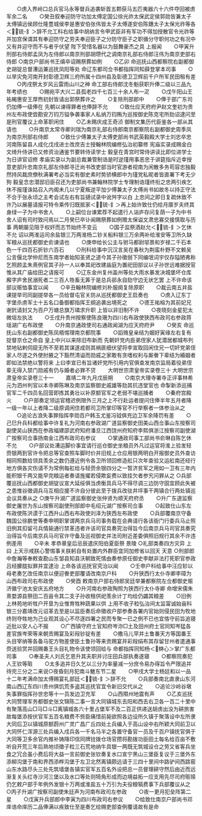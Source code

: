 <!-- { "loadSidebar": true } -->
　　○虏入界岭口总兵官马永等督兵追袭斩首五颗获马五匹夷器六十六件夺回被虏军余二名
　　○癸丑叙奉迎防守功加太傅定国公徐光祚太保武定侯郭勋皆兼太子太傅镇远侯顾仕隆豊城侯李是惠安伯张伟皆太子太傅遂安伯陈鏸太子太保光祚等各＜锍-釒＞辞不允工科右给事中胡纳言令甲武臣非有军功不得加授散官令光祚等并加宫保谓其有奉迎防守之劳夫奉迎臣子之分防守臣子之职循分守职何功之有况中又有并迎守而不与者乎伏望  陛下受惜名器以为鼓舞豪杰之具  上报闻
　　○甲寅升刑部右侍郎孟凤为左侍郎以南京刑部胡瓒代之调南京礼部右侍郎汪伟为南京吏部右侍郎
○南京户部尚书王缜卒诏赐祭葬如例
　　○乙卯  命巡抚山西都察院右副都御史胡锭总督漕运兼巡抚凤阳等处  命辽东都司佥书都指挥同知薛登掌本司事
　　○以旱灾免河南开封彰德卫辉三府所属十四州县及彰德卫卫辉前千户所军民田租有差
　　○丙戌祭太岁风云雷雨山川之神  命工部右侍郎沈冬魁获职升俸二级以三品九年考绩也
　　○赐宛平大兴二县孤老四千七百三十余人布一疋
　　○戊午阳山王祐楬惠安王厚煦初封皆请出郭祭葬许之
　　○复除刑部郎中
　　○俸于部广东司仍加俸一级俸在  先朝以谏得罪者也俸辞不允
　　○致仕应天府府尹赵文奎初为贵州左布政使尝勘安万钧万镒争袭事家人私纳万钧贿为巡按御史陈克宅所劾诏逮问至是刑官覆议上命革职闲住
　　○乙未赐庆成王奇浈  御制文集历代臣鉴各一部从其请也
　　○升南京太常寺卿刘瑞为南京礼部右侍郎南京都察院右副都御史周季凤为南京刑部右侍郎
　　○致仕少傅兼太子太傅吏部尚书武英毅殿大学士刘忠卒忠河南陈留县人成化戊戌进士改庶吉士授翰林院编修弘治初纂修  宪庙实录成赐金白文绮升侍讲已又修资治通鉴节要转侍读学士  毅皇在青宫时常侍讲读比即位进学士为日讲官诏修  孝庙实录以为副总裁兼管制诰是时逆瑾用事恶忠于讲筵指斥近幸授意吏部升忠南京礼部左侍郎寻迁尚书改吏部当时官游者视南为闲散多务苟容忠独毅然持风裁庶僚秋满署考必当实有御史素时势骄横郎中为瑾党私昵者皆直署下考无少狗  毅皇念忠潜邸旧臣召还为吏部尚书兼翰林院学士专理制诰瑾终衔之忠两引疾乞休不报瑾诛姑召入内阁未几以宁夏叛逆平加少傅兼太子太傅尚书如故冬以持正守法不合于张永顷之主考会试左右有旨擿试录中讹舛字以白  上忠间之即日复疏休致不许乃以展墓请报可特令乘传归既抵家＜锍-釒＞再上始许致仕仍给月廪岁夫终其身绿一子为中书舍人
　　○上嗣位台谏累荐不起遣行人诣庐存问复荫一子为中书舍人诏有司时致问焉以二月癸巳卒讣闻赐祭葬如例赠太保谥文肃忠寡交接慎取与历事  两朝屡见阻于权奸而志节始终不变云
　　○国子监祭酒赵允＜锍-釒＞乞休不允  诏以两淮运司余盐银三万两淮杨二钞关船料银三万余两补给淮安等卫所久缺军粮从巡抚都御史俞谏请也
　　○庚申给长公主与驸马都尉邬景和岁禄二千石本色一千四百石折钞六百石
　　○刑科给事中沉汉言吴在春秋为荆蛮朴野不文赖吴公言偃北学仲尼而东南学者始知圣贤之道今其子孙徵弱下同编氓词宇仅存隘陋弗称乞照颜孟朱熹例官其子孙一人以奉其祀改建庙庭为置祀田部议以子孙世远难据授官惟从其广庙给田之请报可
　　○辽东金州复州盖州等处大雨水暴发决城堡坏仓库廨字庐舍民溺死者二三百人牲畜无筭于是总兵郤永自劾守边无状乞罢  上不许命该部议赈恤事宜以闻
　　○辛丑翰林院编修刘朴服阕复除原职
　　○裁云南五井盐课提举司同副提举各一员给督屯官关防从巡抚都御史王启奏也
　　○虏入辽东丁字堡杀虏军士十五名口备御都指挥王纲追袭出境死之
　　○德王祐榕为其前妃兄谢釴请封又为百户万塘总旗万璘求升职  上皆以非旧制不许
　　○夜晓刻金星犯太微垣左执法
　　○壬戌升贵州按察使陈良珊为四川右布政使狭西布政司右参政蒋瑶湖广右布政使
　　○升南京通政使司右通政闻湖为应天府府尹
　　○癸亥  命巡抚山东右副都御史陈凤梧惕理南京都院事
　　○謟赂皇亲结为姻好寅缘左右复有捉督京仓之命自  皇上中兴以来除旧布新而  先朝奸党内臣弟侄家人犹潜居都城布列禁地钻剌伺窥无所不至若其谋遂成则其祸匪细伏望将李宣取回闲住兄一切奸党弟侄家人尽逐之外使肘腋之下豁然清谥而勋戚之家敢有贪嗜权利与厮餋下辈结为緍姻者即如法禁绝以警将来  上曰李宣已有旨诸奸党所引用内官俱查发南京监局着役弟侄辈无得入禁门勋戚有仍与婚者必罪不贷
　　大明世宗肃皇帝实录卷三十
大明世宗肃皇帝实录卷三十一
　　嘉靖二年九月戊辰朔
　　○南京大理寺署寺正评事林希元为泗州判官以本寺卿陈琳及南京监察御史戚雄等劾其抗违堂官也  命掣新添巡捕官军二千四员名回营即拣其勇壮以补原额官军之老弱不堪巡捕者
　　○秦府宫殿火
　　○户部奏定领运官稽迟例限外三月之上不行赴运者提问住俸半年五月者降一级一年以上者降二级原调闲住若都司卫所掌印等官不行举察者一体参治从之
　　○追论古浪失事罪指挥李勋百户韩玉尤鉴冯钺俱充边卫军余降罚有差
　　○己巳升兵科都给事中许复礼为河南右参政湖广道监察御史田美山西佥事山东按察司副使吴山狭西在参政福建邵武府知府潘旦江西饶州府知府李熙俱浙江按察司副使湖广按察司佥事扬南金江西布政司右参议
　　○掌通政司事工部尚书俞琳自陈乞休不允
　　○户部议处漕运脚价事宜请行巡仓御史坐粮员外凡过运官将淮上验发轻赍银两到官许令把总等官查照车脚时价并旧规上仓应用银两明白开报御史员外查访相同照数给领具羡余之数仍遵近例令各卫所领回修造舡只次年查验又运舡南还经行地方俱各灾伤请不为常例每舡给与轻赍余银四分之一暂济贫军之用如一卫有三年内能积银千两又能早完粮运者奏请旌擢若侵欺妄费以致挂欠者参宄问罪从之
○兵部覆巡抚山西都御史胡锭议宣大延绥俱当虏衡具兵马不得尽调三边防守固宜顾此失被之患惟谷徵调兵马互相应援不许自分彼此至于拨兵改驻井坪事干两镇合行两处镇巡会议具奏从之
○庚午升湖广道监察御史张仲贤为顺天府府丞
　　○升广东道监察御史屠世为东山按察司副使刑部郎中毛绍元湖广按察司佥事
　　○起致仕山东左布政使陈洪谟于江西升山西右布政使刘泽为狭西左布政使
　　○兵部覆南京守备魏国公徐鹏誉等奏申明职掌谓两京兵马司事务载在会典请行各该衙门行委兵马止照旧例其扣留弓兵情毙通行禁革违者许该司官具奏究治得旨今后南京兵马司官具奏究治得旨今后南京兵马司官许守备及巡视御史并法司附近差委俱照旧规行其余不许违例差用
　　○辛未  孝恭章皇后忌辰遣庆阳伯夏臣祭  景陵
○礼部类奏四方灾异  上曰  上天示戒朕心警惕事关朕躬自有处置内外群臣宜同加修省以回天  天意
○刑部郎中詹瀚等奉敕查勘山东邹县知县沃朝致死情由奏参原任御史李献非法打死职官参政吕经朦胧拟罪并宜逮治  上命各该巡抚官究治以闻
　　○壬申户科给事中汪应轸以母老奏乞改任南京以便迎餋吏部覆请改南京户科
　　○升狭西行太仆寺卿李璋为山西布政司右布政使
　　○癸酉  敕南京户部右侍郎吴廷举兼都察院左佥都御史赈济徽宁池太安庆五府地方
　　○升河南右参政陶照为狭西行太仆寺卿  命增宋儒朱熹婺源县祭田二百亩令其二支子孙收租供祀羡余计丁均给仍蠲其粮差
　　○旧例上林苑地听牲户开垦为业惟育牲种蔬果以供  上用不收子粒弘治间太监甯诚始亩科银三分嘉靖改元诏革去至是以监臣奏后命徵收户部参奏各署内官始则侵民田为牧地终则夺牲地为己业观其设心不尽逐四署之民而专聚一已之例不已也宜恪守前旨追寝近批以安人心不报
　　○广西镇守府土官知府岑沵□土及田州府土官同知岑猛各差官族岑荣等来朝贡赐宴及彩叚钞锭有差
　　○撒马儿罕并土鲁番天方等国番王头目宰纳等各备马驼方物差使臣土鲁孙等来贡赐宴并彩叚绢布其存留甘州者遣通事赍送验赏并回赐番王头目礼物令该使领回给与  命都指挥同知杨＜棥心＞掌广东都司事
　　○奉圣夫人刘氏乞恩升其夫职并讨庄田兵部执奏遂寝
　　○都察院奏犯人王钦等赃
　　○太多追并日久乞以三分为率量减一分庶令易办得旨令严限追并待完三分之二来说○夜昏刻月犯南斗魋东节二星
　　○甲戌大学士杨廷和以一品十二年考满命加太傅赐宴礼部廷＜锍-釒＞辞不允
　　○兵部奏南北直隶山东河南山西辽东四川贵州俱饥荒多盗其巡抚官宜令新旧交代从之
　　○追论沙岭谷墩失事罪指挥孙世忠等十一员发边卫充军
　　○山西隰州地震有声
　　○乙亥巡抚大同赞理军务都御史张文锦陈二事一言大同镇城东去阳和西去右卫各一百二十里中有聚落高山□马□斗□离镇城各六十里占堡军不及二百正供递送胡虏出没为耕旅害故每堡添按伏官军五百名粮费不赀臣痛惜前毙欲照各边设所久镇于聚落设中左所隶大同后卫以镇城原额蔚州广灵广昌广丘四处土兵编入于高山设中右所颖大同前卫以大同怀仁浑源三处兵编入戍兵各一千名马半之各置守备官一员及千百户镇抚官俱于大同等卫多余官内推补铸降印信同牌铨拨仓场官攒将勘拨功臣田土每名给百亩不敷听自开荒三年后熟地顷徵子粒三石荒地纳牛具银一两既无筑城设仓之劳又省客兵坐食之冗合虽小费后将大益一言前御史张钦奏复水口宣宁黑山三堡臣复议于三堡外东添柳沟堡于南和界西添桦沟堡于左卫北然离镇颇远请于三四十里间中路驴间西路窑山东水路尽头三处先筑墙堡各镇实官军五百名外设把总一员督理耕守然后由近而远渐复关头红寺沙河三堡以及水口等处则犄角形成而边境益拓一应支用先尽司府赃赎仍乞敕户部于年例外发银十万两或淮盐五十万引为夫役粮犒费事下兵部覆议从之
○丙子升湖广按察司副使朱廷声为河南布政司左参政
　　○夜一更月犯垒阵第二星
　　○戊寅升兵部郎中李寅为四川布政司右参议
　　○给致仕南京户部尚书邓庠诰命庠历二品俸满以疾致仕至是奏乞给赐吏部查例覆请故有是命
